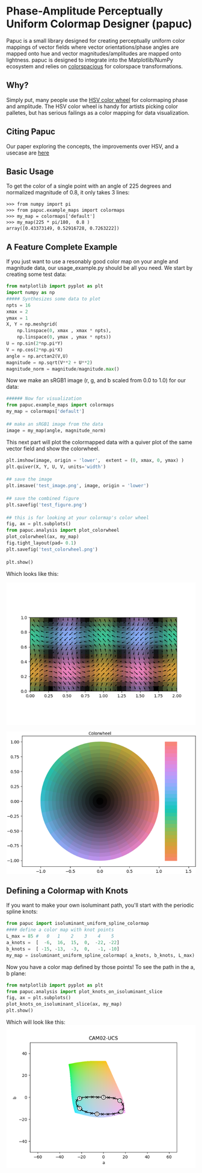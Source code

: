 # Phase-Amplitude Perceptually Uniform Colormap Designer (papuc) ##
Papuc is a small library designed for creating perceptually uniform color mappings of vector fields where vector orientations/phase angles are mapped onto hue and vector magnitudes/amplitudes are mapped onto lightness. papuc is designed to integrate into the Matplotlib/NumPy ecosystem and relies on [colorspacious](https://colorspacious.readthedocs.io/en/latest/) for colorspace transformations. 

## Why? ##
Simply put, many people use the [HSV color wheel](https://en.wikipedia.org/wiki/HSL_and_HSV) for colormaping phase and amplitude. The HSV color wheel is handy for artists picking color palletes, but has serious failings as a color mapping for data visualization.   

## Citing Papuc ##
Our paper exploring the concepts, the improvements over HSV, and a usecase are [here](Will_be_on_ArXiv_soon)

## Basic Usage ##
To get the color of a single point with an angle of 225 degrees and normalized magnitude of 0.8, it only takes 3 lines:
```
>>> from numpy import pi
>>> from papuc.example_maps import colormaps
>>> my_map = colormaps['default']
>>> my_map(225 * pi/180,  0.8 )
array([0.43373149, 0.52916728, 0.7263222])
```

## A Feature Complete Example ##
If you just want to use a resonably good color map on your angle and magnitude data, our usage_example.py should be all you need. We start by creating some test data:
```python
from matplotlib import pyplot as plt
import numpy as np
##### Synthesizes some data to plot
npts = 16
xmax = 2
ymax = 1
X, Y = np.meshgrid(
    np.linspace(0, xmax , xmax * npts),
    np.linspace(0, ymax , ymax * npts))
U = np.sin(2*np.pi*Y)
V = np.cos(2*np.pi*X)
angle = np.arctan2(V,U)
magnitude = np.sqrt(V**2 + U**2)
magnitude_norm = magnitude/magnitude.max()
```
Now we make an sRGB1 image (r, g, and b scaled from 0.0 to 1.0) for our data:
```python
###### Now for visualization 
from papuc.example_maps import colormaps
my_map = colormaps['default']

## make an sRGB1 image from the data
image = my_map(angle, magnitude_norm)
```
This next part will plot the colormapped data with a quiver plot of the same vector field and show the colorwheel. 
```python
plt.imshow(image, origin = 'lower',  extent = (0, xmax, 0, ymax) )
plt.quiver(X, Y, U, V, units='width')

## save the image
plt.imsave('test_image.png', image, origin = 'lower')

## save the combined figure
plt.savefig('test_figure.png')

## this is for looking at your colormap's color wheel
fig, ax = plt.subplots()
from papuc.analysis import plot_colorwheel
plot_colorwheel(ax, my_map)
fig.tight_layout(pad= 0.1)
plt.savefig('test_colorwheel.png')

plt.show()
```
Which looks like this:

![test_figure](/papuc/examples/test_figure.png)

![test_colorwheel](/papuc/examples/test_colorwheel.png)

## Defining a Colormap with Knots ##
If you want to make your own isoluminant path, you'll start with the periodic spline knots:
```python
from papuc import isoluminant_uniform_spline_colormap
#### define a color map with knot points
L_max = 85 #   0   1    2    3    4    5
a_knots =  [  -6,  16,  15,  0,  -22, -22]
b_knots =  [ -15, -13,  -3,  0,   -1, -10]
my_map = isoluminant_uniform_spline_colormap( a_knots, b_knots, L_max)
```
Now you have a color map defined by those points! To see the path in the a, b plane:
```python
from matplotlib import pyplot as plt
from papuc.analysis import plot_knots_on_isoluminant_slice
fig, ax = plt.subplots()
plot_knots_on_isoluminant_slice(ax, my_map)
plt.show()
```
Which will look like this:
![colormap_knots](papuc/examples/colormap_path_knots.png)
